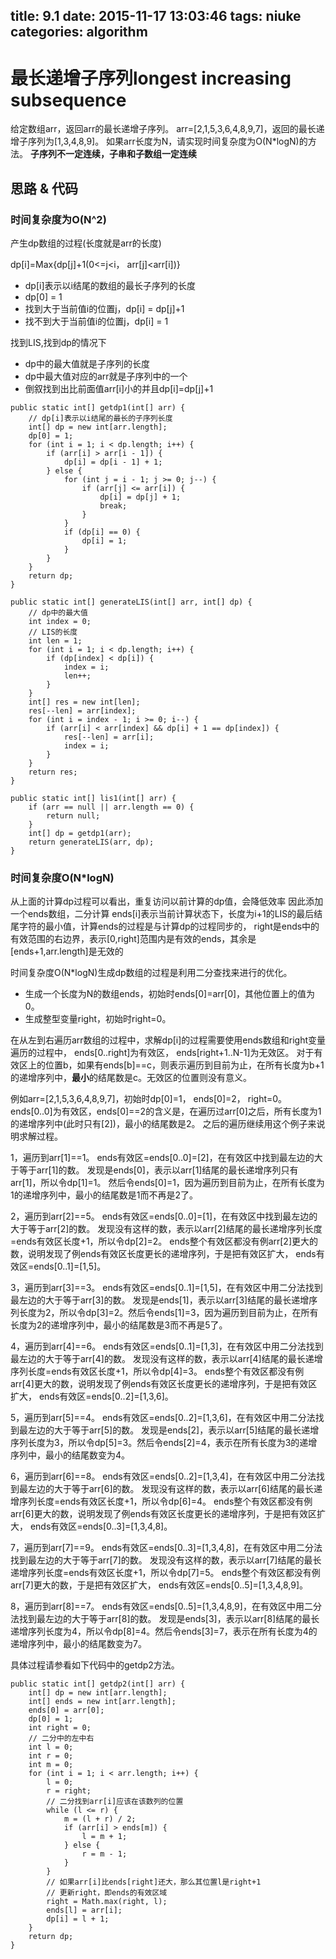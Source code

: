 title: 9.1
date: 2015-11-17 13:03:46
tags: niuke
categories: algorithm
---
# 最长递增子序列longest increasing subsequence

给定数组arr，返回arr的最长递增子序列。
arr=[2,1,5,3,6,4,8,9,7]，返回的最长递增子序列为[1,3,4,8,9]。
如果arr长度为N，请实现时间复杂度为O(N*logN)的方法。
**子序列不一定连续，子串和子数组一定连续**

<!--more-->
## 思路 & 代码
### 时间复杂度为O(N^2)

产生dp数组的过程(长度就是arr的长度)

dp[i]=Max{dp[j]+1(0<=j<i， arr[j]<arr[i])}

- dp[i]表示以i结尾的数组的最长子序列的长度
- dp[0] = 1
- 找到大于当前值i的位置j，dp[i] = dp[j]+1
- 找不到大于当前值i的位置j，dp[i] = 1

找到LIS,找到dp的情况下

- dp中的最大值就是子序列的长度
- dp中最大值对应的arr就是子序列中的一个
- 倒叙找到出比前面值arr[i]小的并且dp[i]=dp[j]+1


```
public static int[] getdp1(int[] arr) {
	// dp[i]表示以i结尾的最长的子序列长度
	int[] dp = new int[arr.length];
	dp[0] = 1;
	for (int i = 1; i < dp.length; i++) {
		if (arr[i] > arr[i - 1]) {
			dp[i] = dp[i - 1] + 1;
		} else {
			for (int j = i - 1; j >= 0; j--) {
				if (arr[j] <= arr[i]) {
					dp[i] = dp[j] + 1;
					break;
				}
			}
			if (dp[i] == 0) {
				dp[i] = 1;
			}
		}
	}
	return dp;
}

public static int[] generateLIS(int[] arr, int[] dp) {
	// dp中的最大值
	int index = 0;
	// LIS的长度
	int len = 1;
	for (int i = 1; i < dp.length; i++) {
		if (dp[index] < dp[i]) {
			index = i;
			len++;
		}
	}
	int[] res = new int[len];
	res[--len] = arr[index];
	for (int i = index - 1; i >= 0; i--) {
		if (arr[i] < arr[index] && dp[i] + 1 == dp[index]) {
			res[--len] = arr[i];
			index = i;
		}
	}
	return res;
}

public static int[] lis1(int[] arr) {
	if (arr == null || arr.length == 0) {
		return null;
	}
	int[] dp = getdp1(arr);
	return generateLIS(arr, dp);
}
```

### 时间复杂度O(N*logN)
从上面的计算dp过程可以看出，重复访问以前计算的dp值，会降低效率
因此添加一个ends数组，二分计算
ends[i]表示当前计算状态下，长度为i+1的LIS的最后结尾字符的最小值，计算ends的过程是与计算dp的过程同步的，
right是ends中的有效范围的右边界，表示[0,right]范围内是有效的ends，其余是[ends+1,arr.length]是无效的

时间复杂度O(N*logN)生成dp数组的过程是利用二分查找来进行的优化。

- 生成一个长度为N的数组ends，初始时ends[0]=arr[0]，其他位置上的值为0。
- 生成整型变量right，初始时right=0。

在从左到右遍历arr数组的过程中，求解dp[i]的过程需要使用ends数组和right变量
遍历的过程中， ends[0..right]为有效区， ends[right+1..N-1]为无效区。
对于有效区上的位置b，如果有ends[b]==c，则表示遍历到目前为止，在所有长度为b+1的递增序列中，**最小**的结尾数是c。无效区的位置则没有意义。

例如arr=[2,1,5,3,6,4,8,9,7]，初始时dp[0]=1， ends[0]=2， right=0。 
ends[0..0]为有效区，ends[0]==2的含义是，在遍历过arr[0]之后，所有长度为1的递增序列中(此时只有[2])，最小的结尾数是2。
之后的遍历继续用这个例子来说明求解过程。

1，遍历到arr[1]==1。 ends有效区=ends[0..0]=[2]，在有效区中找到最左边的大于等于arr[1]的数。
发现是ends[0]，表示以arr[1]结尾的最长递增序列只有arr[1]，所以令dp[1]=1。
然后令ends[0]=1，因为遍历到目前为止，在所有长度为1的递增序列中，最小的结尾数是1而不再是2了。

2，遍历到arr[2]==5。 ends有效区=ends[0..0]=[1]，在有效区中找到最左边的大于等于arr[2]的数。
发现没有这样的数，表示以arr[2]结尾的最长递增序列长度=ends有效区长度+1，所以令dp[2]=2。
ends整个有效区都没有例arr[2]更大的数，说明发现了例ends有效区长度更长的递增序列，于是把有效区扩大， ends有效区=ends[0..1]=[1,5]。

3，遍历到arr[3]==3。 ends有效区=ends[0..1]=[1,5]，在有效区中用二分法找到最左边的大于等于arr[3]的数。
发现是ends[1]，表示以arr[3]结尾的最长递增序列长度为2，所以令dp[3]=2。然后令ends[1]=3，因为遍历到目前为止，在所有长度为2的递增序列中，最小的结尾数是3而不再是5了。

4，遍历到arr[4]==6。 ends有效区=ends[0..1]=[1,3]，在有效区中用二分法找到最左边的大于等于arr[4]的数。
发现没有这样的数，表示以arr[4]结尾的最长递增序列长度=ends有效区长度+1，所以令dp[4]=3。 ends整个有效区都没有例arr[4]更大的数，说明发现了例ends有效区长度更长的递增序列，于是把有效区扩大， ends有效区=ends[0..2]=[1,3,6]。

5，遍历到arr[5]==4。 ends有效区=ends[0..2]=[1,3,6]，在有效区中用二分法找到最左边的大于等于arr[5]的数。
发现是ends[2]，表示以arr[5]结尾的最长递增序列长度为3，所以令dp[5]=3。然后令ends[2]=4，表示在所有长度为3的递增序列中，最小的结尾数变为4。

6，遍历到arr[6]==8。 ends有效区=ends[0..2]=[1,3,4]，在有效区中用二分法找到最左边的大于等于arr[6]的数。
发现没有这样的数，表示以arr[6]结尾的最长递增序列长度=ends有效区长度+1，所以令dp[6]=4。 ends整个有效区都没有例arr[6]更大的数，说明发现了例ends有效区长度更长的递增序列，于是把有效区扩大， ends有效区=ends[0..3]=[1,3,4,8]。

7，遍历到arr[7]==9。 ends有效区=ends[0..3]=[1,3,4,8]，在有效区中用二分法找到最左边的大于等于arr[7]的数。
发现没有这样的数，表示以arr[7]结尾的最长递增序列长度=ends有效区长度+1，所以令dp[7]=5。 ends整个有效区都没有例arr[7]更大的数，于是把有效区扩大， ends有效区=ends[0..5]=[1,3,4,8,9]。

8，遍历到arr[8]==7。 ends有效区=ends[0..5]=[1,3,4,8,9]，在有效区中用二分法找到最左边的大于等于arr[8]的数。
发现是ends[3]，表示以arr[8]结尾的最长递增序列长度为4，所以令dp[8]=4。然后令ends[3]=7，表示在所有长度为4的递增序列中，最小的结尾数变为7。

具体过程请参看如下代码中的getdp2方法。
```
public static int[] getdp2(int[] arr) {
	int[] dp = new int[arr.length];
	int[] ends = new int[arr.length];
	ends[0] = arr[0];
	dp[0] = 1;
	int right = 0;
	// 二分中的左中右
	int l = 0;
	int r = 0;
	int m = 0;
	for (int i = 1; i < arr.length; i++) {
		l = 0;
		r = right;
		// 二分找到arr[i]应该在该数列的位置
		while (l <= r) {
			m = (l + r) / 2;
			if (arr[i] > ends[m]) {
				l = m + 1;
			} else {
				r = m - 1;
			}
		}
		// 如果arr[i]比ends[right]还大，那么其位置l是right+1
		// 更新right，即ends的有效区域
		right = Math.max(right, l);
		ends[l] = arr[i];
		dp[i] = l + 1;
	}
	return dp;
}


```

